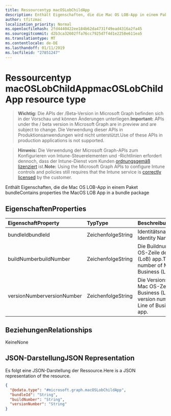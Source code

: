 ```yaml
---
title: Ressourcentyp macOSLobChildApp
description: Enthält Eigenschaften, die die Mac OS LOB-App in einem Paket bundle
author: tfitzmac
localization_priority: Normal
ms.openlocfilehash: 2fd4440422ee184b62da4731f49ead4316a2fa45
ms.sourcegitcommit: d2b3ca32602ffa76cc7925d7f4d1e2258e611ea5
ms.translationtype: MT
ms.contentlocale: de-DE
ms.lasthandoff: 01/11/2019
ms.locfileid: "27851247"
---
```

# <a name="macoslobchildapp-resource-type"></a><span data-ttu-id="a5b48-103">Ressourcentyp macOSLobChildApp</span><span class="sxs-lookup"><span data-stu-id="a5b48-103">macOSLobChildApp resource type</span></span>

> <span data-ttu-id="a5b48-104">**Wichtig:** Die APIs der /Beta-Version in Microsoft Graph befinden sich in der Vorschau und können Änderungen unterliegen.</span><span class="sxs-lookup"><span data-stu-id="a5b48-104">**Important:** APIs under the / beta version in Microsoft Graph are in preview and are subject to change.</span></span> <span data-ttu-id="a5b48-105">Die Verwendung dieser APIs in Produktionsanwendungen wird nicht unterstützt.</span><span class="sxs-lookup"><span data-stu-id="a5b48-105">Use of these APIs in production applications is not supported.</span></span>

> <span data-ttu-id="a5b48-106">**Hinweis:** Die Verwendung der Microsoft Graph-APIs zum Konfigurieren von Intune-Steuerelementen und -Richtlinien erfordert dennoch, dass der Intune-Dienst vom Kunden [ordnungsgemäß lizenziert](https://go.microsoft.com/fwlink/?linkid=839381) ist.</span><span class="sxs-lookup"><span data-stu-id="a5b48-106">**Note:** Using the Microsoft Graph APIs to configure Intune controls and policies still requires that the Intune service is [correctly licensed](https://go.microsoft.com/fwlink/?linkid=839381) by the customer.</span></span>

<span data-ttu-id="a5b48-107">Enthält Eigenschaften, die die Mac OS LOB-App in einem Paket bundle</span><span class="sxs-lookup"><span data-stu-id="a5b48-107">Contains properties the MacOS LOB App in a bundle package</span></span>
## <a name="properties"></a><span data-ttu-id="a5b48-108">Eigenschaften</span><span class="sxs-lookup"><span data-stu-id="a5b48-108">Properties</span></span>
|<span data-ttu-id="a5b48-109">Eigenschaft</span><span class="sxs-lookup"><span data-stu-id="a5b48-109">Property</span></span>|<span data-ttu-id="a5b48-110">Typ</span><span class="sxs-lookup"><span data-stu-id="a5b48-110">Type</span></span>|<span data-ttu-id="a5b48-111">Beschreibung</span><span class="sxs-lookup"><span data-stu-id="a5b48-111">Description</span></span>|
|:---|:---|:---|
|<span data-ttu-id="a5b48-112">bundleId</span><span class="sxs-lookup"><span data-stu-id="a5b48-112">bundleId</span></span>|<span data-ttu-id="a5b48-113">Zeichenfolge</span><span class="sxs-lookup"><span data-stu-id="a5b48-113">String</span></span>|<span data-ttu-id="a5b48-114">Identitätsname</span><span class="sxs-lookup"><span data-stu-id="a5b48-114">The Identity Name.</span></span>|
|<span data-ttu-id="a5b48-115">buildNumber</span><span class="sxs-lookup"><span data-stu-id="a5b48-115">buildNumber</span></span>|<span data-ttu-id="a5b48-116">Zeichenfolge</span><span class="sxs-lookup"><span data-stu-id="a5b48-116">String</span></span>|<span data-ttu-id="a5b48-117">Die Buildnummer der Mac OS-Zeile des Business (LoB) app.</span><span class="sxs-lookup"><span data-stu-id="a5b48-117">The build number of MacOS Line of Business (LoB) app.</span></span>|
|<span data-ttu-id="a5b48-118">versionNumber</span><span class="sxs-lookup"><span data-stu-id="a5b48-118">versionNumber</span></span>|<span data-ttu-id="a5b48-119">Zeichenfolge</span><span class="sxs-lookup"><span data-stu-id="a5b48-119">String</span></span>|<span data-ttu-id="a5b48-120">Die Versionsnummer der Mac OS-Zeile des Business (LoB) app.</span><span class="sxs-lookup"><span data-stu-id="a5b48-120">The version number of MacOS Line of Business (LoB) app.</span></span>|

## <a name="relationships"></a><span data-ttu-id="a5b48-121">Beziehungen</span><span class="sxs-lookup"><span data-stu-id="a5b48-121">Relationships</span></span>
<span data-ttu-id="a5b48-122">Keine</span><span class="sxs-lookup"><span data-stu-id="a5b48-122">None</span></span>
## <a name="json-representation"></a><span data-ttu-id="a5b48-123">JSON-Darstellung</span><span class="sxs-lookup"><span data-stu-id="a5b48-123">JSON Representation</span></span>
<span data-ttu-id="a5b48-124">Es folgt eine JSON-Darstellung der Ressource.</span><span class="sxs-lookup"><span data-stu-id="a5b48-124">Here is a JSON representation of the resource.</span></span>
<!-- {
  "blockType": "resource",
  "@odata.type": "microsoft.graph.macOSLobChildApp"
}
-->
``` json
{
  "@odata.type": "#microsoft.graph.macOSLobChildApp",
  "bundleId": "String",
  "buildNumber": "String",
  "versionNumber": "String"
}
```





